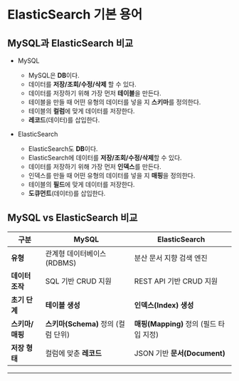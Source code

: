 # ElasticSearch 기본 용어

## MySQL과 ElasticSearch 비교
- MySQL
    - MySQL은 **DB**이다.
    - 데이터를 **저장/조회/수정/삭제** 할 수 있다.
    - 데이터를 저장하기 위해 가장 먼저 **테이블**을 만든다.
    - 테이블을 만들 때 어떤 유형의 데이터를 넣을 지 **스키마**를 정의한다.
    - 테이블의 **컬럼**에 맞게 데이터를 저장한다.
    - **레코드**(데이터)를 삽입한다.

- ElasticSearch
    - ElasticSearch도 **DB**이다.
    - ElasticSearch에 데이터를 **저장/조회/수정/삭제**할 수 있다.
    - 데이터를 저장하기 위해 가장 먼저 **인덱스**를 만든다.
    - 인덱스를 만들 때 어떤 유형의 데이터를 넣을 지 **매핑**을 정의한다.
    - 테이블의 **필드**에 맞게 데이터를 저장한다.
    - **도큐먼트**(데이터)를 삽입한다.

## MySQL vs ElasticSearch 비교

| **구분**             | **MySQL**                             | **ElasticSearch**                              |
| -------------------- | ------------------------------------- | ----------------------------------------------- |
| **유형**             | 관계형 데이터베이스 (RDBMS)           | 분산 문서 지향 검색 엔진                        |
| **데이터 조작**      | SQL 기반 CRUD 지원                    | REST API 기반 CRUD 지원                     |
| **초기 단계**        | **테이블 생성**                        | **인덱스(Index) 생성**                         |
| **스키마/매핑**      | **스키마(Schema)** 정의 (컬럼 단위)    | **매핑(Mapping)** 정의 (필드 타입 지정)        |
| **저장 형태**        | 컬럼에 맞춘 **레코드**                 | JSON 기반 **문서(Document)**                   |

---
